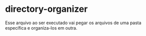# directory-organizer
Esse arquivo ao ser executado vai pegar os arquivos de uma pasta específica e organiza-los em outra.
